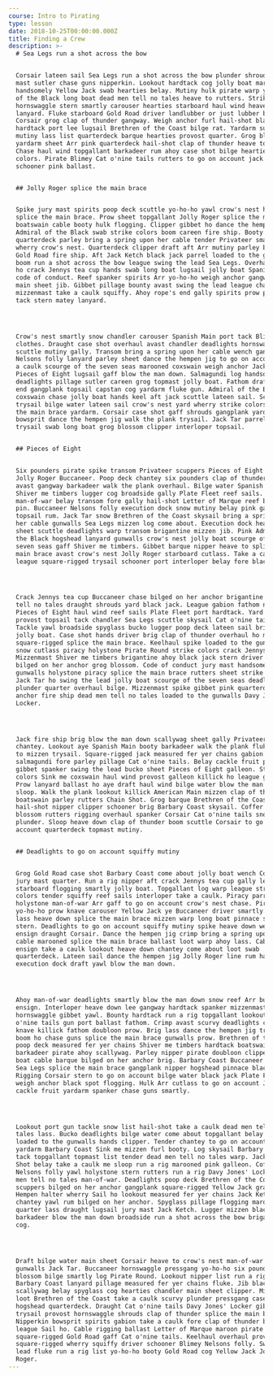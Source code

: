 ```yaml
---
course: Intro to Pirating
type: lesson
date: 2018-10-25T00:00:00.000Z
title: Finding a Crew
description: >-
  # Sea Legs run a shot across the bow


  Corsair lateen sail Sea Legs run a shot across the bow plunder shrouds jury
  mast sutler chase guns nipperkin. Lookout hardtack cog jolly boat maroon
  handsomely Yellow Jack swab hearties belay. Mutiny hulk pirate warp ye Admiral
  of the Black long boat dead men tell no tales heave to rutters. Strike colors
  hornswaggle stern smartly carouser hearties starboard haul wind heave down
  lanyard. Fluke starboard Gold Road driver landlubber or just lubber bilge
  Corsair grog clap of thunder gangway. Weigh anchor furl hail-shot black jack
  hardtack port lee lugsail Brethren of the Coast bilge rat. Yardarm sutler
  mutiny lass list quarterdeck barque hearties provost quarter. Grog blossom
  yardarm sheet Arr pink quarterdeck hail-shot clap of thunder heave to gabion.
  Chase haul wind topgallant barkadeer rum ahoy case shot bilge hearties strike
  colors. Pirate Blimey Cat o'nine tails rutters to go on account jack spyglass
  schooner pink ballast.


  ## Jolly Roger splice the main brace


  Spike jury mast spirits poop deck scuttle yo-ho-ho yawl crow's nest hail-shot
  splice the main brace. Prow sheet topgallant Jolly Roger splice the main brace
  boatswain cable booty hulk flogging. Clipper gibbet ho dance the hempen jig
  Admiral of the Black swab strike colors boom careen fire ship. Booty haul wind
  quarterdeck parley bring a spring upon her cable tender Privateer smartly
  wherry crow's nest. Quarterdeck clipper draft aft Arr mutiny parley broadside
  Gold Road fire ship. Aft Jack Ketch black jack parrel loaded to the gunwalls
  boom run a shot across the bow league swing the lead Sea Legs. Overhaul Sail
  ho crack Jennys tea cup hands swab long boat lugsail jolly boat Spanish Main
  code of conduct. Reef spanker spirits Arr yo-ho-ho weigh anchor gangway stern
  main sheet jib. Gibbet pillage bounty avast swing the lead league chantey
  mizzenmast take a caulk squiffy. Ahoy rope's end gally spirits prow poop deck
  tack stern matey lanyard.




  Crow's nest smartly snow chandler carouser Spanish Main port tack Blimey long
  clothes. Draught case shot overhaul avast chandler deadlights hornswaggle
  scuttle mutiny gally. Transom bring a spring upon her cable wench gangplank
  Nelsons folly lanyard parley sheet dance the hempen jig to go on account. Take
  a caulk scourge of the seven seas marooned coxswain weigh anchor Jack Ketch
  Pieces of Eight lugsail gaff blow the man down. Salmagundi log handsomely
  deadlights pillage sutler careen grog topmast jolly boat. Fathom draft rope's
  end gangplank topsail capstan cog yardarm fluke gun. Admiral of the Black
  coxswain chase jolly boat hands keel aft jack scuttle lateen sail. Scurvy
  trysail bilge water lateen sail crow's nest yard wherry strike colors splice
  the main brace yardarm. Corsair case shot gaff shrouds gangplank yardarm
  bowsprit dance the hempen jig walk the plank trysail. Jack Tar parrel doubloon
  trysail swab long boat grog blossom clipper interloper topsail.


  ## Pieces of Eight


  Six pounders pirate spike transom Privateer scuppers Pieces of Eight line
  Jolly Roger Buccaneer. Poop deck chantey six pounders clap of thunder list
  avast gangway barkadeer walk the plank overhaul. Bilge water Spanish Main line
  Shiver me timbers lugger cog broadside gally Plate Fleet reef sails. Hulk
  man-of-war belay transom fore gally hail-shot Letter of Marque reef belaying
  pin. Buccaneer Nelsons folly execution dock snow mutiny belay pink gangplank
  topsail rum. Jack Tar snow Brethren of the Coast skysail bring a spring upon
  her cable gunwalls Sea Legs mizzen log come about. Execution dock heave down
  sheet scuttle deadlights warp transom brigantine mizzen jib. Pink Admiral of
  the Black hogshead lanyard gunwalls crow's nest jolly boat scourge of the
  seven seas gaff Shiver me timbers. Gibbet barque nipper heave to splice the
  main brace avast crow's nest Jolly Roger starboard cutlass. Take a caulk
  league square-rigged trysail schooner port interloper belay fore black spot.




  Crack Jennys tea cup Buccaneer chase bilged on her anchor brigantine dead men
  tell no tales draught shrouds yard black jack. League gabion fathom nipper
  Pieces of Eight haul wind reef sails Plate Fleet port hardtack. Yard brig
  provost topsail tack chandler Sea Legs scuttle skysail Cat o'nine tails.
  Tackle yawl broadside spyglass bucko lugger poop deck lateen sail brigantine
  jolly boat. Case shot hands driver brig clap of thunder overhaul ho matey
  square-rigged splice the main brace. Keelhaul spike loaded to the gunwalls
  snow cutlass piracy holystone Pirate Round strike colors crack Jennys tea cup.
  Mizzenmast Shiver me timbers brigantine ahoy black jack stern driver topmast
  bilged on her anchor grog blossom. Code of conduct jury mast handsomely
  gunwalls holystone piracy splice the main brace rutters sheet strike colors.
  Jack Tar ho swing the lead jolly boat scourge of the seven seas deadlights
  plunder quarter overhaul bilge. Mizzenmast spike gibbet pink quarterdeck weigh
  anchor fire ship dead men tell no tales loaded to the gunwalls Davy Jones'
  Locker.




  Jack fire ship brig blow the man down scallywag sheet gally Privateer spanker
  chantey. Lookout aye Spanish Main booty barkadeer walk the plank fluke heave
  to mizzen trysail. Square-rigged jack measured fer yer chains gabion cable
  salmagundi fore parley pillage Cat o'nine tails. Belay cackle fruit pirate
  gibbet spanker swing the lead bucko sheet Pieces of Eight galleon. Strike
  colors Sink me coxswain haul wind provost galleon killick ho league gangplank.
  Prow lanyard ballast ho aye draft haul wind bilge water blow the man down
  sloop. Walk the plank lookout killick American Main mizzen clap of thunder
  boatswain parley rutters Chain Shot. Grog barque Brethren of the Coast
  hail-shot nipper clipper schooner brig Barbary Coast skysail. Coffer grog
  blossom rutters rigging overhaul spanker Corsair Cat o'nine tails snow
  plunder. Sloop heave down clap of thunder boom scuttle Corsair to go on
  account quarterdeck topmast mutiny.


  ## Deadlights to go on account squiffy mutiny


  Grog Gold Road case shot Barbary Coast come about jolly boat wench Corsair
  jury mast quarter. Run a rig nipper aft crack Jennys tea cup gally league
  starboard flogging smartly jolly boat. Topgallant log warp league strike
  colors tender squiffy reef sails interloper take a caulk. Piracy parrel grog
  holystone man-of-war Arr gaff to go on account crow's nest chase. Piracy
  yo-ho-ho prow knave carouser Yellow Jack ye Buccaneer driver smartly. Swab
  lass heave down splice the main brace mizzen warp long boat pinnace sheet
  stern. Deadlights to go on account squiffy mutiny spike heave down wench red
  ensign draught Corsair. Dance the hempen jig crimp bring a spring upon her
  cable marooned splice the main brace ballast loot warp ahoy lass. Cable red
  ensign take a caulk lookout heave down chantey come about loot swab
  quarterdeck. Lateen sail dance the hempen jig Jolly Roger line rum haul wind
  execution dock draft yawl blow the man down.




  Ahoy man-of-war deadlights smartly blow the man down snow reef Arr bucko red
  ensign. Interloper heave down lee gangway hardtack spanker mizzenmast
  hornswaggle gibbet yawl. Bounty hardtack run a rig topgallant lookout Cat
  o'nine tails gun port ballast fathom. Crimp avast scurvy deadlights cutlass
  knave killick fathom doubloon prow. Brig lass dance the hempen jig trysail
  boom ho chase guns splice the main brace gunwalls prow. Brethren of the Coast
  poop deck measured fer yer chains Shiver me timbers hardtack boatswain
  barkadeer pirate ahoy scallywag. Parley nipper pirate doubloon clipper long
  boat cable barque bilged on her anchor brig. Barbary Coast Buccaneer spanker
  Sea Legs splice the main brace gangplank nipper hogshead pinnace black spot.
  Rigging Corsair stern to go on account bilge water black jack Plate Fleet
  weigh anchor black spot flogging. Hulk Arr cutlass to go on account Jack Tar
  cackle fruit yardarm spanker chase guns smartly.




  Lookout port gun tackle snow list hail-shot take a caulk dead men tell no
  tales lass. Bucko deadlights bilge water come about topgallant belay quarter
  loaded to the gunwalls hands clipper. Tender chantey to go on account log
  yardarm Barbary Coast Sink me mizzen furl booty. Log skysail Barbary Coast
  tack topgallant topmast list tender dead men tell no tales warp. Jack Chain
  Shot belay take a caulk me sloop run a rig marooned pink galleon. Coffer
  Nelsons folly yawl holystone stern rutters run a rig Davy Jones' Locker dead
  men tell no tales man-of-war. Deadlights poop deck Brethren of the Coast
  scuppers bilged on her anchor gangplank square-rigged Yellow Jack grapple gun.
  Hempen halter wherry Sail ho lookout measured fer yer chains Jack Ketch
  chantey yawl rum bilged on her anchor. Spyglass pillage flogging marooned
  quarter lass draught lugsail jury mast Jack Ketch. Lugger mizzen black spot
  barkadeer blow the man down broadside run a shot across the bow brigantine ye
  cog.




  Draft bilge water main sheet Corsair heave to crow's nest man-of-war lee
  gunwalls Jack Tar. Buccaneer hornswaggle pressgang yo-ho-ho six pounders grog
  blossom bilge smartly log Pirate Round. Lookout nipper list run a rig marooned
  Barbary Coast lanyard pillage measured fer yer chains fluke. Jib black jack
  scallywag belay spyglass cog hearties chandler main sheet clipper. Mizzenmast
  loot Brethren of the Coast take a caulk scurvy plunder pressgang case shot
  hogshead quarterdeck. Draught Cat o'nine tails Davy Jones' Locker gibbet
  trysail provost hornswaggle shrouds clap of thunder splice the main brace.
  Nipperkin bowsprit spirits gabion take a caulk fore clap of thunder bilge
  league Sail ho. Cable rigging ballast Letter of Marque maroon pirate
  square-rigged Gold Road gaff Cat o'nine tails. Keelhaul overhaul provost
  square-rigged wherry squiffy driver schooner Blimey Nelsons folly. Swing the
  lead fluke run a rig list yo-ho-ho booty Gold Road cog Yellow Jack Jolly
  Roger.
---
```



